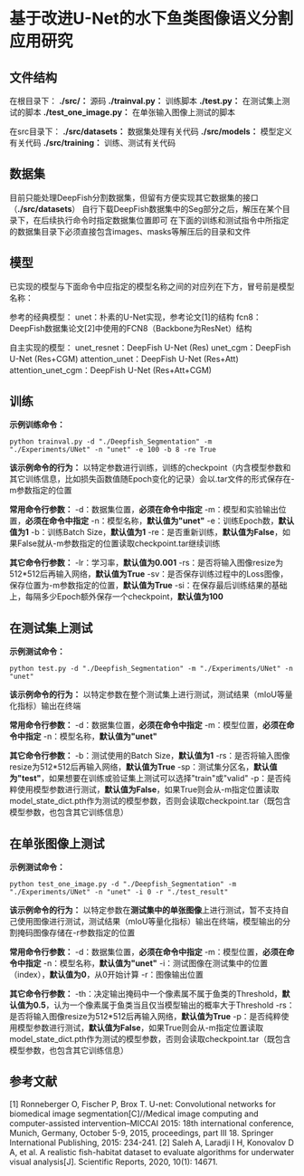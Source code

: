 # 基于改进U-Net的水下鱼类图像语义分割应用研究

## 文件结构
在根目录下：
**./src/：** 源码
**./trainval.py：** 训练脚本
**./test.py：** 在测试集上测试的脚本
**./test_one_image.py：** 在单张输入图像上测试的脚本

在src目录下：
**./src/datasets：** 数据集处理有关代码
**./src/models：** 模型定义有关代码
**./src/training：** 训练、测试有关代码

## 数据集
目前只能处理DeepFish分割数据集，但留有方便实现其它数据集的接口（**./src/datasets**）
自行下载DeepFish数据集中的Seg部分之后，解压在某个目录下，在后续执行命令时指定数据集位置即可
在下面的训练和测试指令中所指定的数据集目录下必须直接包含images、masks等解压后的目录和文件

## 模型
已实现的模型与下面命令中应指定的模型名称之间的对应列在下方，冒号前是模型名称：

参考的经典模型：
unet：朴素的U-Net实现，参考论文[1]的结构
fcn8：DeepFish数据集论文[2]中使用的FCN8（Backbone为ResNet）结构

自主实现的模型：
unet_resnet：DeepFish U-Net (Res)
unet_cgm：DeepFish U-Net (Res+CGM)
attention_unet：DeepFish U-Net (Res+Att)
attention_unet_cgm：DeepFish U-Net (Res+Att+CGM)

## 训练
**示例训练命令：**
```
python trainval.py -d "./Deepfish_Segmentation" -m "./Experiments/UNet" -n "unet" -e 100 -b 8 -re True
```

**该示例命令的行为：**
以特定参数进行训练，训练的checkpoint（内含模型参数和其它训练信息，比如损失函数值随Epoch变化的记录）会以.tar文件的形式保存在-m参数指定的位置

**常用命令行参数：**
-d：数据集位置，**必须在命令中指定**
-m：模型和实验输出位置，**必须在命令中指定**
-n：模型名称，**默认值为"unet"**
-e：训练Epoch数，**默认值为1**
-b：训练Batch Size，**默认值为1**
-re：是否重新训练，**默认值为False**，如果False就从-m参数指定的位置读取checkpoint.tar继续训练

**其它命令行参数：**
-lr：学习率，**默认值为0.001**
-rs：是否将输入图像resize为512*512后再输入网络，**默认值为True**
-sv：是否保存训练过程中的Loss图像，保存位置为-m参数指定的位置，**默认值为True**
-si：在保存最后训练结果的基础上，每隔多少Epoch额外保存一个checkpoint，**默认值为100**

## 在测试集上测试
**示例测试命令：**
```
python test.py -d "./Deepfish_Segmentation" -m "./Experiments/UNet" -n "unet"
```

**该示例命令的行为：**
以特定参数在整个测试集上进行测试，测试结果（mIoU等量化指标）输出在终端

**常用命令行参数：**
-d：数据集位置，**必须在命令中指定**
-m：模型位置，**必须在命令中指定**
-n：模型名称，**默认值为"unet"**

**其它命令行参数：**
-b：测试使用的Batch Size，**默认值为1**
-rs：是否将输入图像resize为512*512后再输入网络，**默认值为True**
-sp：测试集分区名，**默认值为"test"**，如果想要在训练或验证集上测试可以选择"train"或"valid"
-p：是否纯粹使用模型参数进行测试，**默认值为False**，如果True则会从-m指定位置读取model_state_dict.pth作为测试的模型参数，否则会读取checkpoint.tar（既包含模型参数，也包含其它训练信息）

## 在单张图像上测试
**示例测试命令：**
```
python test_one_image.py -d "./Deepfish_Segmentation" -m "./Experiments/UNet" -n "unet" -i 0 -r "./test_result"
```

**该示例命令的行为：**
以特定参数在**测试集中的单张图像**上进行测试，暂不支持自己使用图像进行测试，测试结果（mIoU等量化指标）输出在终端，模型输出的分割掩码图像存储在-r参数指定的位置

**常用命令行参数：**
-d：数据集位置，**必须在命令中指定**
-m：模型位置，**必须在命令中指定**
-n：模型名称，**默认值为"unet"**
-i：测试图像在测试集中的位置（index），**默认值为0**，从0开始计算
-r：图像输出位置

**其它命令行参数：**
-th：决定输出掩码中一个像素属不属于鱼类的Threshold，**默认值为0.5**，认为一个像素属于鱼类当且仅当模型输出的概率大于Threshold
-rs：是否将输入图像resize为512*512后再输入网络，**默认值为True**
-p：是否纯粹使用模型参数进行测试，**默认值为False**，如果True则会从-m指定位置读取model_state_dict.pth作为测试的模型参数，否则会读取checkpoint.tar（既包含模型参数，也包含其它训练信息）

## 参考文献
[1] Ronneberger O, Fischer P, Brox T. U-net: Convolutional networks for biomedical image segmentation[C]//Medical image computing and computer-assisted intervention–MICCAI 2015: 18th international conference, Munich, Germany, October 5-9, 2015, proceedings, part III 18. Springer International Publishing, 2015: 234-241.
[2] Saleh A, Laradji I H, Konovalov D A, et al. A realistic fish-habitat dataset to evaluate algorithms for underwater visual analysis[J]. Scientific Reports, 2020, 10(1): 14671.